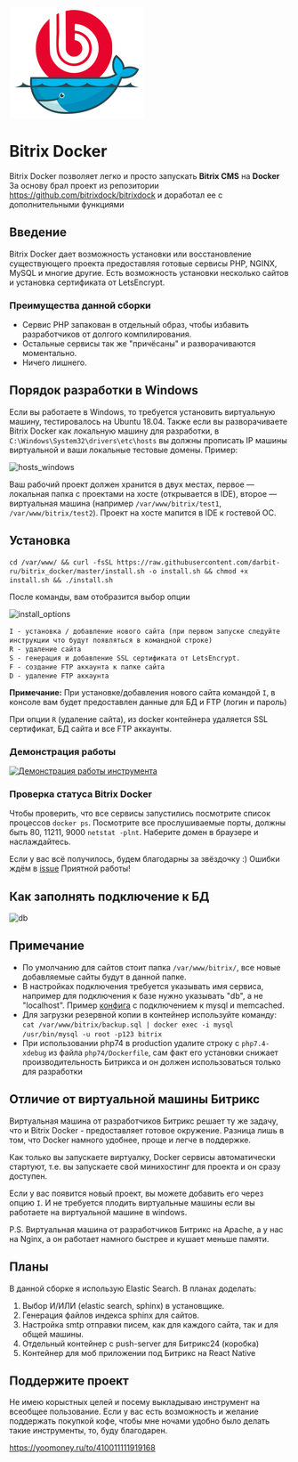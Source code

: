 ![Alt text](assets/logo.jpg?raw=true "BitrixDock")

# Bitrix Docker
Bitrix Docker позволяет легко и просто запускать **Bitrix CMS** на **Docker**
За основу брал проект из репозитории https://github.com/bitrixdock/bitrixdock и доработал ее с дополнительными функциями

## Введение
Bitrix Docker дает возможность установки или восстановление существующего проекта предоставляя готовые сервисы PHP, NGINX, MySQL и многие другие.
Есть возможность установки несколько сайтов и установка сертификата от LetsEncrypt.

### Преимущества данной сборки
- Сервис PHP запакован в отдельный образ, чтобы избавить разработчиков от долгого компилирования.
- Остальные сервисы так же "причёсаны" и разворачиваются моментально.
- Ничего лишнего.

## Порядок разработки в Windows
Если вы работаете в Windows, то требуется установить виртуальную машину, тестировалось на Ubuntu 18.04.
Также если вы разворачиваете Bitrix Docker как локальную машину для разработки, в ```C:\Windows\System32\drivers\etc\hosts``` вы должны прописать IP машины виртуальной и ваши локальные тестовые домены.
Пример:

![hosts_windows](https://raw.githubusercontent.com/darbit-ru/bitrix_docker/master/hosts_windows.png)

Ваш рабочий проект должен хранится в двух местах, первое — локальная папка с проектами на хосте (открывается в IDE), второе — виртуальная машина
(например ```/var/www/bitrix/test1```, ```/var/www/bitrix/test2```). Проект на хосте мапится в IDE к гостевой OC.

## Установка
```
cd /var/www/ && curl -fsSL https://raw.githubusercontent.com/darbit-ru/bitrix_docker/master/install.sh -o install.sh && chmod +x install.sh && ./install.sh
```

После команды, вам отобразится выбор опции

![install_options](https://raw.githubusercontent.com/darbit-ru/bitrix_docker/master/install_options.png)

```
I - установка / добавление нового сайта (при первом запуске следуйте инструкции что будут появляться в командной строке)
R - удаление сайта
S - генерация и добавление SSL сертификата от LetsEncrypt.
F - создание FTP аккаунта к папке сайта
D - удаление FTP аккаунта
```

**Примечание:**
При установке/добавления нового сайта командой ```I```, в консоле вам будет предоставлен данные для БД и FTP (логин и пароль)

При опции ```R``` (удаление сайта), из docker контейнера удаляется SSL сертификат, БД сайта и все FTP аккаунты.

### Демонстрация работы

[![Демонстрация работы инструмента](https://img.youtube.com/vi/TKO1J4EOXK4/0.jpg)](https://www.youtube.com/watch?v=TKO1J4EOXK4)



### Проверка статуса Bitrix Docker

Чтобы проверить, что все сервисы запустились посмотрите список процессов ```docker ps```.
Посмотрите все прослушиваемые порты, должны быть 80, 11211, 9000 ```netstat -plnt```.
Наберите домен в браузере и наслаждайтесь.


Если у вас всё получилось, будем благодарны за звёздочку :)
Ошибки ждём в [issue](https://github.com/darbit-ru/bitrix_docker/issues)
Приятной работы!

## Как заполнять подключение к БД
![db](https://raw.githubusercontent.com/darbit-ru/bitrix_docker/master/db.png)

## Примечание
- По умолчанию для сайтов стоит папка ```/var/www/bitrix/```, все новые добавляемые сайты будут в данной папке.
- В настройках подключения требуется указывать имя сервиса, например для подключения к базе нужно указывать "db", а не "localhost". Пример [конфига](configs/.settings.php) с подключением к mysql и memcached.
- Для загрузки резервной копии в контейнер используйте команду: ```cat /var/www/bitrix/backup.sql | docker exec -i mysql /usr/bin/mysql -u root -p123 bitrix```
- При использовании php74 в production удалите строку с `php7.4-xdebug` из файла `php74/Dockerfile`, сам факт его установки снижает производительность Битрикса и он должен использоваться только для разработки

## Отличие от виртуальной машины Битрикс
Виртуальная машина от разработчиков Битрикс решает ту же задачу, что и Bitrix Docker - предоставляет готовое окружение. Разница лишь в том, что Docker намного удобнее, проще и легче в поддержке.

Как только вы запускаете виртуалку, Docker сервисы автоматически стартуют, т.е. вы запускаете свой минихостинг для проекта и он сразу доступен.

Если у вас появится новый проект, вы можете добавить его через опцию ```I```. И не требуется плодить виртуальные машины если вы работаете на виртуальной машине в windows.

P.S.
Виртуальная машина от разработчиков Битрикс на Apache, а у нас на Nginx, а он работает намного быстрее и кушает меньше памяти.

## Планы
В данной сборке я использую Elastic Search. В планах доделать:
1. Выбор И/ИЛИ (elastic search, sphinx) в установщике.
2. Генерация файлов индекса sphinx для сайтов.
3. Настройка smtp отправки писем, как для каждого сайта, так и для общей машины.
4. Отдельный контейнер с push-server для Битрикс24 (коробка)
5. Контейнер для моб приложении под Битрикс на React Native

## Поддержите проект
Не имею корыстных целей и посему выкладываю инструмент на всеобщее пользование. Если у вас есть возможность и желание поддержать покупкой кофе, чтобы мне ночами удобно было делать такие инструменты, то, буду благодарен.

https://yoomoney.ru/to/410011111919168
